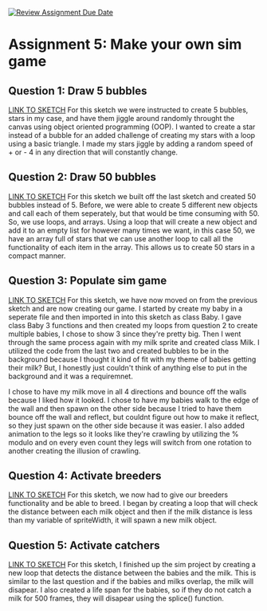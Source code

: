 [![Review Assignment Due Date](https://classroom.github.com/assets/deadline-readme-button-24ddc0f5d75046c5622901739e7c5dd533143b0c8e959d652212380cedb1ea36.svg)](https://classroom.github.com/a/pJv4oXRo)

# Assignment 5: Make your own sim game

## Question 1: Draw 5 bubbles
[LINK TO SKETCH](https://editor.p5js.org/maxxkeoni219/sketches/naRQlX03x)
For this sketch we were instructed to create 5 bubbles, stars in my case, and have them jiggle around randomly throught the canvas using object oriented programming (OOP). I wanted to create a star instead of a bubble for an added challenge of creating my stars with a loop using a basic triangle. I made my stars jiggle by adding a random speed of + or - 4 in any direction that will constantly change.

## Question 2: Draw 50 bubbles
[LINK TO SKETCH](https://editor.p5js.org/maxxkeoni219/sketches/2rGSu76CW)
For this sketch we built off the last sketch and created 50 bubbles instead of 5. Before, we were able to create 5 different new objects and call each of them seperately, but that would be time consuming with 50. So, we use loops, and arrays. Using a loop that will create a new object and add it to an empty list for however many times we want, in this case 50, we have an array full of stars that we can use another loop to call all the functionality of each item in the array. This allows us to create 50 stars in a compact manner.

## Question 3: Populate sim game
[LINK TO SKETCH](https://editor.p5js.org/maxxkeoni219/sketches/dBtelyHW7)
For this sketch, we have now moved on from the previous sketch and are now creating our game. I started by create my baby in a seperate file and then imported in into this sketch as class Baby. I gave class Baby 3 functions and then created my loops from question 2 to create multiple babies, I chose to show 3 since they're pretty big. Then I went through the same process again with my milk sprite and created class Milk. I utilized the code from the last two and created bubbles to be in the background because I thought it kind of fit with my theme of babies getting their milk? But, I honestly just couldn't think of anything else to put in the background and it was a requiremnet. 

I chose to have my milk move in all 4 directions and bounce off the walls because I liked how it looked. I chose to have my babies walk to the edge of the wall and then spawn on the other side because I tried to have them bounce off the wall and reflect, but couldnt figure out how to make it reflect, so they just spawn on the other side because it was easier. I also added animation to the legs so it looks like they're crawling by utilizing the % modulo and on every even count they legs will switch from one rotation to another creating the illusion of crawling.

## Question 4: Activate breeders
[LINK TO SKETCH](https://editor.p5js.org/maxxkeoni219/sketches/Zao6Y6CDc)
For this sketch, we now had to give our breeders functionality and be able to breed. I began by creating a loop that will check the distance between each milk object and then if the milk distance is less than my variable of spriteWidth, it will spawn a new milk object.

## Question 5: Activate catchers
[LINK TO SKETCH](https://editor.p5js.org/maxxkeoni219/sketches/4arGQ0Z-n)
For this sketch, I finished up the sim project by creating a new loop that detects the distance between the babies and the milk. This is similar to the last question and if the babies and milks overlap, the milk will disapear. I also created a life span for the babies, so if they do not catch a milk for 500 frames, they will disapear using the splice() function.

